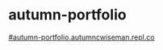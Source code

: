 # autumn-portfolio
[#autumn-portfolio.autumncwiseman.repl.co](https://autumn-portfolio--autumncwiseman.repl.co/)
